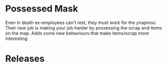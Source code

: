 # Possessed Mask

Even in death ex-employees can't rest, they must work for the ynapmoc.
Their new job is making your job harder by possessing the scrap and items on the map.
Adds some new behaviours that make items/scrap more interesting.

# Releases

